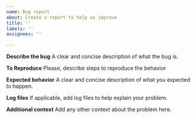```yaml
---
name: Bug report
about: Create a report to help us improve
title: ''
labels: ''
assignees: ''

---
```


**Describe the bug**
A clear and concise description of what the bug is.

**To Reproduce**
Please, describe steps to reproduce the behavior


**Expected behavior**
A clear and concise description of what you expected to happen.

**Log files**
If applicable, add log files to help explain your problem.

**Additional context**
Add any other context about the problem here.